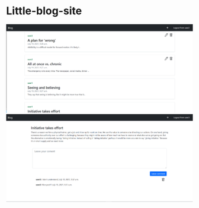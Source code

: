 # Little-blog-site
![main paige](https://github.com/Grooook/Little-blog-site/blob/master/img/main.png)
![main paige](https://github.com/Grooook/Little-blog-site/blob/master/img/post.png)
